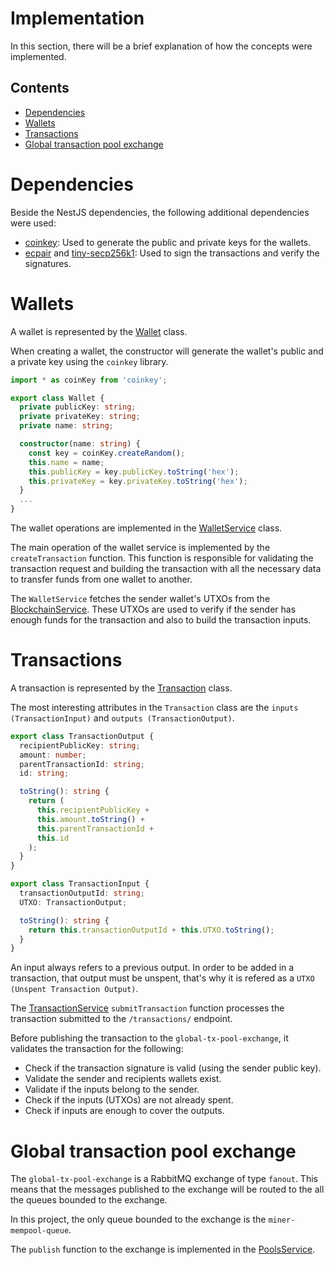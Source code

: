 # Implementation

In this section, there will be a brief explanation of how the concepts were implemented.

## Contents
- [Dependencies](#dependencies)
- [Wallets](#wallets)
- [Transactions](#transactions)
- [Global transaction pool exchange](#global-transaction-pool-exchange)

# Dependencies

Beside the NestJS dependencies, the following additional dependencies were used:

- [coinkey](https://www.npmjs.com/package/coinkey): Used to generate the public and private keys for the wallets.
- [ecpair](https://www.npmjs.com/package/ecpair) and [tiny-secp256k1](https://www.npmjs.com/package/tiny-secp256k1): Used to sign the transactions and verify the signatures.

# Wallets

A wallet is represented by the [Wallet](../src/wallets/wallet.ts) class.

When creating a wallet, the constructor will generate the wallet's public and a private key using the `coinkey` library.

```typescript
import * as coinKey from 'coinkey';

export class Wallet {
  private publicKey: string;
  private privateKey: string;
  private name: string;

  constructor(name: string) {
    const key = coinKey.createRandom();
    this.name = name;
    this.publicKey = key.publicKey.toString('hex');
    this.privateKey = key.privateKey.toString('hex');
  }
  ...
}
```

The wallet operations are implemented in the [WalletService](../src/wallets/wallets.service.ts) class.

The main operation of the wallet service is implemented by the `createTransaction` function. This function is responsible for validating the transaction request and building the transaction with all the necessary data to transfer funds from one wallet to another.

The `WalletService` fetches the sender wallet's UTXOs from the [BlockchainService](../src/blockchain/blockchain.service.ts). These UTXOs are used to verify if the sender has enough funds for the transaction and also to build the transaction inputs.

# Transactions

A transaction is represented by the [Transaction](../src/transactions/transaction.ts) class.

The most interesting attributes in the `Transaction` class are the `inputs (TransactionInput)` and `outputs (TransactionOutput)`.

```typescript
export class TransactionOutput {
  recipientPublicKey: string;
  amount: number;
  parentTransactionId: string;
  id: string;

  toString(): string {
    return (
      this.recipientPublicKey +
      this.amount.toString() +
      this.parentTransactionId +
      this.id
    );
  }
}

export class TransactionInput {
  transactionOutputId: string;
  UTXO: TransactionOutput;

  toString(): string {
    return this.transactionOutputId + this.UTXO.toString();
  }
}
```

An input always refers to a previous output. In order to be added in a transaction, that output must be unspent, that's why it is refered as a `UTXO (Unspent Transaction Output)`.

The [TransactionService](../src/transactions/transactions.service.ts) `submitTransaction` function processes the transaction submitted to the `/transactions/` endpoint.

Before publishing the transaction to the `global-tx-pool-exchange`, it validates the transaction for the following:
- Check if the transaction signature is valid (using the sender public key).
- Validate the sender and recipients wallets exist.
- Validate if the inputs belong to the sender.
- Check if the inputs (UTXOs) are not already spent.
- Check if inputs are enough to cover the outputs.

# Global transaction pool exchange

The `global-tx-pool-exchange` is a RabbitMQ exchange of type `fanout`. This means that the messages published to the exchange will be routed to the all the queues bounded to the exchange.

In this project, the only queue bounded to the exchange is the `miner-mempool-queue`.

The `publish` function to the exchange is implemented in the [PoolsService](../src/pools/pools.service.ts).

